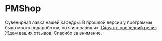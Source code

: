 # PMShop
Сувенирная лавка нашей кафедры. 
В прошлой версии у программы было много недароботок, но я исправил их.
[Скачать последний релиз](https://github.com/andr1312e/PMShop/releases/tag/2.0)
Ждем ваших отзывов. Спасибо за внимание.
